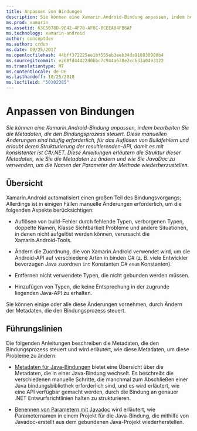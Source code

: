 ```yaml
---
title: Anpassen von Bindungen
description: Sie können eine Xamarin.Android-Bindung anpassen, indem bearbeiten Sie die Metadaten, die den Bindungsprozess steuert. Diese manuellen Änderungen sind häufig erforderlich, für das Auflösen von Buildfehlern und erlaubt deren Strukturierung der resultierenden-API, damit es mit konsistenter ist C#/.NET. Diese Anleitungen erläutern die Struktur dieser Metadaten, wie Sie die Metadaten zu ändern und wie Sie JavaDoc zu verwenden, um die Namen der Parameter der Methode wiederherzustellen.
ms.prod: xamarin
ms.assetid: 63C5078D-9E42-4F70-AF8C-8CEEA84FB6AF
ms.technology: xamarin-android
author: conceptdev
ms.author: crdun
ms.date: 09/25/2017
ms.openlocfilehash: 44bff372225ee1bf555eb3eeb34da918830980b4
ms.sourcegitcommit: e268fd44422d0bbc7c944a678e2cc633a0493122
ms.translationtype: MT
ms.contentlocale: de-DE
ms.lasthandoff: 10/25/2018
ms.locfileid: "50102385"
---
```

# <a name="customizing-bindings"></a>Anpassen von Bindungen

_Sie können eine Xamarin.Android-Bindung anpassen, indem bearbeiten Sie die Metadaten, die den Bindungsprozess steuert. Diese manuellen Änderungen sind häufig erforderlich, für das Auflösen von Buildfehlern und erlaubt deren Strukturierung der resultierenden-API, damit es mit konsistenter ist C#/.NET. Diese Anleitungen erläutern die Struktur dieser Metadaten, wie Sie die Metadaten zu ändern und wie Sie JavaDoc zu verwenden, um die Namen der Parameter der Methode wiederherzustellen._


## <a name="overview"></a>Übersicht
 
Xamarin.Android automatisiert einen großen Teil des Bindungsvorgangs; Allerdings ist in einigen Fällen manuelle Änderungen erforderlich, um die folgenden Aspekte berücksichtigen:

-   Auflösen von build-Fehler durch fehlende Typen, verborgenen Typen, doppelte Namen, Klasse Sichtbarkeit Probleme und andere Situationen, in denen nicht aufgelöst werden können, verursacht die Xamarin.Android-Tools. 

-   Ändern die Zuordnung, die von Xamarin.Android verwendet wird, um die Android-API auf verschiedene Arten in binden C# (z. B. viele Entwickler bevorzugen Java zuordnen `int` Konstanten C# `enum` Konstanten).

-   Entfernen nicht verwendete Typen, die nicht gebunden werden müssen. 

-   Hinzufügen von Typen, die keine Entsprechung in der zugrunde liegenden Java-API zu erhalten. 

Sie können einige oder alle diese Änderungen vornehmen, durch Ändern der Metadaten, die den Bindungsprozess steuert.


## <a name="guides"></a>Führungslinien

Die folgenden Anleitungen beschreiben die Metadaten, die den Bindungsprozess steuert und wird erläutert, wie diese Metadaten, um diese Probleme zu ändern:

-   [Metadaten für Java-Bindungen](~/android/platform/binding-java-library/customizing-bindings/java-bindings-metadata.md) bietet eine Übersicht über die Metadaten, die in einer Java-Bindung wechselt.
    Es beschreibt die verschiedenen manuelle Schritte, die manchmal zum Abschließen einer Java bindungsbibliothek erforderlich sind, und es wird erläutert, wie eine API verfügbar gemacht werden, durch die Bindung an genauer .NET Entwurfsrichtlinien halten zu strukturieren.

-   [Benennen von Parametern mit Javadoc](~/android/platform/binding-java-library/customizing-bindings/naming-parameters-with-javadoc.md) wird erläutert, wie Parameternamen in einem Projekt für die Java-Bindung, die mithilfe von Javadoc-erstellt aus dem gebundenen Java-Projekt wiederherstellen.


 

